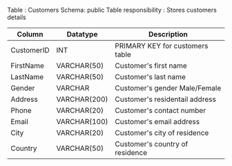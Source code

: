 
Table : Customers
Schema: public 
Table responsibility : Stores customers details

| Column      | Datatype       | Description                        |
| ----------- | ---------------|------------------------------------|
| CustomerID  |  INT           | PRIMARY KEY for customers table    |
| FirstName   | VARCHAR(50)    | Customer's first name              |
| LastName    | VARCHAR(50)    | Customer's last name               |
| Gender      | VARCHAR        | Customer's gender Male/Female      |
| Address     | VARCHAR(200)   | Customer's residentail address     |
| Phone       | VARCHAR(20)    | Customer's contact number          |
| Email       | VARCHAR(100)   | Customer's email address           |
| City        | VARCHAR(20)    | Customer's city of residence       |
| Country     | VARCHAR(50)    | Customer's country of residence    |

